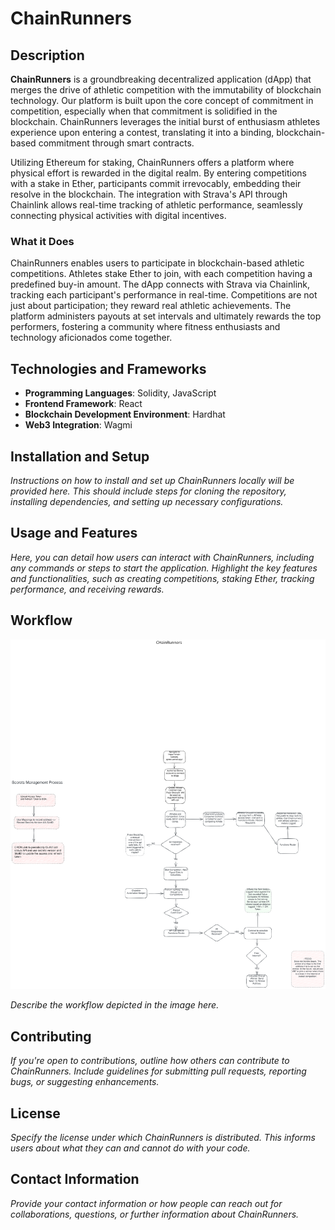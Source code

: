 # ChainRunners

## Description
**ChainRunners** is a groundbreaking decentralized application (dApp) that merges the drive of athletic competition with the immutability of blockchain technology. Our platform is built upon the core concept of commitment in competition, especially when that commitment is solidified in the blockchain. ChainRunners leverages the initial burst of enthusiasm athletes experience upon entering a contest, translating it into a binding, blockchain-based commitment through smart contracts.

Utilizing Ethereum for staking, ChainRunners offers a platform where physical effort is rewarded in the digital realm. By entering competitions with a stake in Ether, participants commit irrevocably, embedding their resolve in the blockchain. The integration with Strava's API through Chainlink allows real-time tracking of athletic performance, seamlessly connecting physical activities with digital incentives.

### What it Does
ChainRunners enables users to participate in blockchain-based athletic competitions. Athletes stake Ether to join, with each competition having a predefined buy-in amount. The dApp connects with Strava via Chainlink, tracking each participant's performance in real-time. Competitions are not just about participation; they reward real athletic achievements. The platform administers payouts at set intervals and ultimately rewards the top performers, fostering a community where fitness enthusiasts and technology aficionados come together.

## Technologies and Frameworks
- **Programming Languages**: Solidity, JavaScript
- **Frontend Framework**: React
- **Blockchain Development Environment**: Hardhat
- **Web3 Integration**: Wagmi

## Installation and Setup
*Instructions on how to install and set up ChainRunners locally will be provided here. This should include steps for cloning the repository, installing dependencies, and setting up necessary configurations.*

## Usage and Features
*Here, you can detail how users can interact with ChainRunners, including any commands or steps to start the application. Highlight the key features and functionalities, such as creating competitions, staking Ether, tracking performance, and receiving rewards.*

## Workflow

![ChainRunners Workflow](ChainRunnersWorkflow.svg)

*Describe the workflow depicted in the image here.*

## Contributing
*If you're open to contributions, outline how others can contribute to ChainRunners. Include guidelines for submitting pull requests, reporting bugs, or suggesting enhancements.*

## License
*Specify the license under which ChainRunners is distributed. This informs users about what they can and cannot do with your code.*

## Contact Information
*Provide your contact information or how people can reach out for collaborations, questions, or further information about ChainRunners.*

```
